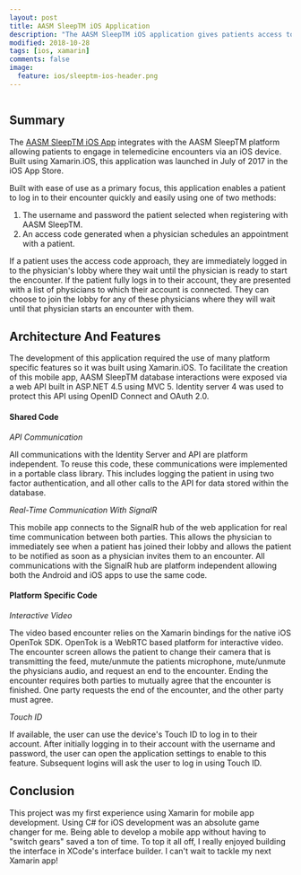 ```yaml
---
layout: post
title: AASM SleepTM iOS Application
description: "The AASM SleepTM iOS application gives patients access to the AASM SleepTM telemedicine platform from their iOS device. With this iOS app, patients can have a face to face encounter with their sleep provider from just about anywhere using their mobile device."
modified: 2018-10-28
tags: [ios, xamarin]
comments: false
image:
  feature: ios/sleeptm-ios-header.png
---
```


<figure style="text-align: center">
    <img src="{{ site.url }}/images/ios/sleeptm-ios.png" alt="">
</figure>

## Summary

The [AASM SleepTM iOS App](https://itunes.apple.com/us/app/aasm-sleeptm/id1253586517?mt=8) integrates with the AASM SleepTM platform allowing patients to engage in telemedicine encounters via an iOS device. Built using Xamarin.iOS, this application was launched in July of 2017 in the iOS App Store.  

Built with ease of use as a primary focus, this application enables a patient to log in to their encounter quickly and easily using one of two methods:

1. The username and password the patient selected when registering with AASM SleepTM.
2. An access code generated when a physician schedules an appointment with a patient.

If a patient uses the access code approach, they are immediately logged in to the physician's lobby where they wait until the physician is ready to start the encounter. If the patient fully logs in to their account, they are presented with a list of physicians to which their account is connected. They can choose to join the lobby for any of these physicians where they will wait until that physician starts an encounter with them.

## Architecture And Features

The development of this application required the use of many platform specific features so it was built using Xamarin.iOS. To facilitate the creation of this mobile app, AASM SleepTM database interactions were exposed via a web API built in ASP.NET 4.5 using MVC 5. Identity server 4 was used to protect this API using OpenID Connect and OAuth 2.0.

#### Shared Code

*API Communication*

All communications with the Identity Server and API are platform independent. To reuse this code, these communications were implemented in a portable class library. This includes logging the patient in using two factor authentication, and all other calls to the API for data stored within the database.

*Real-Time Communication With SignalR*

This mobile app connects to the SignalR hub of the web application for real time communication between both parties. This allows the physician to immediately see when a patient has joined their lobby and allows the patient to be notified as soon as a physician invites them to an encounter. All communications with the SignalR hub are platform independent allowing both the Android and iOS apps to use the same code.  

#### Platform Specific Code

*Interactive Video*

The video based encounter relies on the Xamarin bindings for the native iOS OpenTok SDK. OpenTok is a WebRTC based platform for interactive video. The encounter screen allows the patient to change their camera that is transmitting the feed, mute/unmute the patients microphone, mute/unmute the physicians audio, and request an end to the encounter. Ending the encounter requires both parties to mutually agree that the encounter is finished. One party requests the end of the encounter, and the other party must agree.

*Touch ID*

If available, the user can use the device's Touch ID to log in to their account. After initially logging in to their account with the username and password, the user can open the application settings to enable to this feature. Subsequent logins will ask the user to log in using Touch ID.

## Conclusion

This project was my first experience using Xamarin for mobile app development. Using C# for iOS development was an absolute game changer for me. Being able to develop a mobile app without having to "switch gears" saved a ton of time. To top it all off, I really enjoyed building the interface in XCode's interface builder. I can't wait to tackle my next Xamarin app!  
